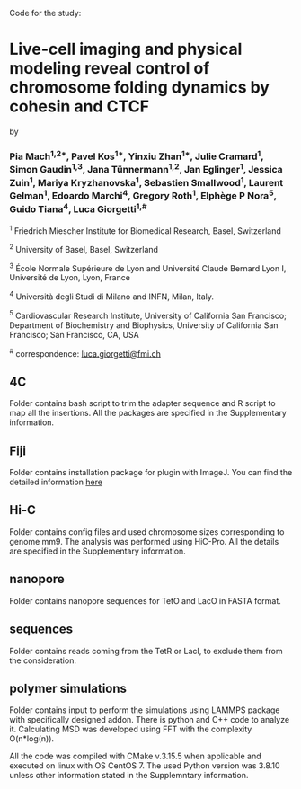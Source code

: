 Code for the study: 
# Live-cell imaging and physical modeling reveal control of chromosome folding dynamics by cohesin and CTCF
by 
### Pia Mach<sup>1,2*</sup>, Pavel Kos<sup>1*</sup>, Yinxiu Zhan<sup>1*</sup>, Julie Cramard<sup>1</sup>, Simon Gaudin<sup>1,3</sup>, Jana Tünnermann<sup>1,2</sup>, Jan Eglinger<sup>1</sup>, Jessica Zuin<sup>1</sup>, Mariya Kryzhanovska<sup>1</sup>, Sebastien Smallwood<sup>1</sup>, Laurent Gelman<sup>1</sup>, Edoardo Marchi<sup>4</sup>, Gregory Roth<sup>1</sup>, Elphège P Nora<sup>5</sup>, Guido Tiana<sup>4</sup>, Luca Giorgetti<sup>1,#</sup>

<sup>1</sup> Friedrich Miescher Institute for Biomedical Research, Basel, Switzerland

<sup>2</sup> University of Basel, Basel, Switzerland

<sup>3</sup> École Normale Supérieure de Lyon and Université Claude Bernard Lyon I, Université de Lyon, Lyon, France

<sup>4</sup> Università degli Studi di Milano and INFN, Milan, Italy.

<sup>5</sup> Cardiovascular Research Institute, University of California San Francisco; Department of Biochemistry and Biophysics, University of California San Francisco; San Francisco, CA, USA

<sup>#</sup> correspondence: luca.giorgetti@fmi.ch

## 4C
Folder contains bash script to trim the adapter sequence and R script to map all the insertions. All the packages are specified in the Supplementary information.

## Fiji
Folder contains installation package for plugin with ImageJ. You can find the detailed information [here](https://imagej.net/software/fiji/)

## Hi-C
Folder contains config files and used chromosome sizes corresponding to genome mm9. The analysis was performed using HiC-Pro. All the details are specified in the Supplementary information.

## nanopore
Folder contains nanopore sequences for TetO and LacO in FASTA format.

## sequences
Folder contains reads coming from the TetR or LacI, to exclude them from the consideration.

## polymer simulations
Folder contains input to perform the simulations using LAMMPS package with specifically designed addon. There is python and C++ code to analyze it. Calculating MSD was developed using FFT with the complexity O(n*log(n)).

All the code was compiled with CMake v.3.15.5 when applicable and executed on linux with OS CentOS 7. The used Python version was 3.8.10 unless other information stated in the Supplemntary information. 
